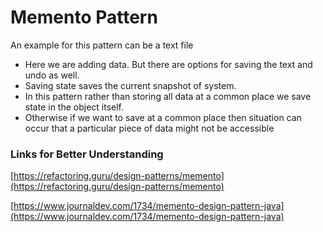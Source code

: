 # Memento Pattern

An example for this pattern can be a text file 
- Here we are adding data. But there are options for saving the text and undo as well.
- Saving state saves the current snapshot of system. 
- In this pattern rather than storing all data at a common place we save state in the object itself.
- Otherwise if we want to save at a common place then situation can occur that a particular piece of data might not be accessible


### Links for Better Understanding

[https://refactoring.guru/design-patterns/memento](https://refactoring.guru/design-patterns/memento)

[https://www.journaldev.com/1734/memento-design-pattern-java](https://www.journaldev.com/1734/memento-design-pattern-java)